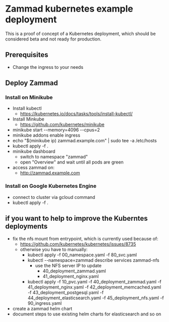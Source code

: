 # Zammad kubernetes example deployment

This is a proof of concept of a Kubernetes deployment, which should be considered
beta and not ready for production.

## Prerequisites

- Change the ingress to your needs


## Deploy Zammad

### Install on Minikube

* Install kubectl
  * https://kubernetes.io/docs/tasks/tools/install-kubectl/
* Install Minkube
  * https://github.com/kubernetes/minikube
* minikube start --memory=4096 --cpus=2
* minikube addons enable ingress
* echo "$(minikube ip) zammad.example.com" | sudo tee -a /etc/hosts
* kubectl apply -f .
* minikube dashboard
  * switch to namespace "zammad"
  * open "Overview" and wait until all pods are green
* access zammad on:
  * http://zammad.example.com


### Install on Google Kubernetes Engine
* connect to cluster via gcloud command
* kubectl apply -f .



## if you want to help to improve the Kuberntes deployments
* fix the nfs mount from entrypoint, which is currently used because of:
  * https://github.com/kubernetes/kubernetes/issues/8735
  * otherwise you have to manually:
    * kubectl apply -f 00_namespace.yaml -f 80_svc.yaml
    * kubectl --namespace=zammad describe services zammad-nfs
      * use the NFS server IP to update
        * 40_deployment_zammad.yaml
        * 41_deployment_nginx.yaml
    * kubectl apply -f 10_pvc.yaml -f 40_deployment_zammad.yaml -f 41_deployment_nginx.yaml -f 42_deployment_memcached.yaml -f 43_deployment_postgesql.yaml -f 44_deployment_elasticsearch.yaml -f 45_deployment_nfs.yaml -f 90_ingress.yaml
* create a zammad helm chart
* document steps to use existing helm charts for elasticsearch and so on
